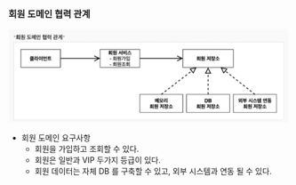 ### 회원 도메인 협력 관계
![img](./1.png)

- 회원 도메인 요구사항
    - 회원을 가입하고 조회할 수 있다.
    - 회원은 일반과 VIP 두가지 등급이 있다.
    - 회원 데이터는 자체 DB 를 구축할 수 있고, 외부 시스템과 연동 될 수 있다.

